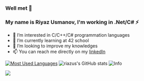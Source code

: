 
<!--
**riazus/riazus** is a ✨ _special_ ✨ repository because its `README.md` (this file) appears on your GitHub profile.
-->
### Well met 👋 
### My name is Riyaz Usmanov, I'm working in .Net/C# ⚡
- 👀 I’m interested in C/C++/C# programmation languages 
- 🌱 I’m currently learning at 42 school
- 💞️ I’m looking to improve my knowledges
- 📫 You can reach me directly on my [linkedIn](https://www.linkedin.com/in/riyaz-usmanov/)
<!-- 
github_dark 
&theme=radical -->
[![Most Used Languages](https://github-readme-stats.vercel.app/api/top-langs/?username=riazus&show_icons=true&theme=github_dark)](https://github.com/riazus?tab=repositories)
![riazus's GitHub stats](https://github-readme-stats.vercel.app/api?username=riazus&count_private=true&show_icons=true&theme=github_dark)
![Info](https://github-profile-summary-cards.vercel.app/api/cards/profile-details?username=riazus&show_icons=true&theme=github_dark)

![](https://komarev.com/ghpvc/?username=riazus&label=PROFILE+VIEWS&style=flat-square)
